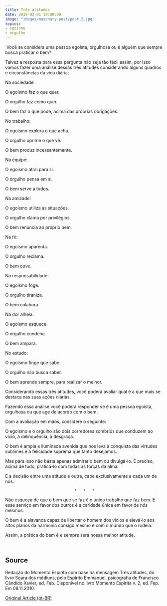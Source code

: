 ```yaml
---
title: Três atitudes
date: 2019-02-01 19:00:00
image: "images/masonary-post/post-2.jpg"
topics: 
- egoismo
- orgulho
---
```


 Você se considera uma pessoa egoísta, orgulhosa ou é alguém que sempre busca
praticar o bem?

Talvez a resposta para essa pergunta não seja tão fácil assim, por isso vamos
fazer uma análise dessas três atitudes considerando alguns quadros e
circunstâncias da vida diária:

Na sociedade:

O egoísmo faz o que quer.

O orgulho faz como quer.

O bem faz o que pode, acima das próprias obrigações.

No trabalho:

O egoísmo explora o que acha.

O orgulho oprime o que vê.

O bem produz incessantemente.

Na equipe:

O egoísmo atrai para si.

O orgulho pensa em si.

O bem serve a todos.

Na amizade:

O egoísmo utiliza as situações.

O orgulho clama por privilégios.

O bem renuncia ao próprio bem.

Na fé:

O egoísmo aparenta.

O orgulho reclama.

O bem ouve.

Na responsabilidade:

O egoísmo foge.

O orgulho tiraniza.

O bem colabora.

Na dor alheia:

O egoísmo esquece.

O orgulho condena.

O bem ampara.

No estudo:

O egoísmo finge que sabe.

O orgulho não busca saber.

O bem aprende sempre, para realizar o melhor.

Considerando essas três atitudes, você poderá avaliar qual é a que mais se
destaca nas suas ações diárias.

Fazendo essa análise você poderá responder se é uma pessoa egoísta, orgulhosa
ou que age de acordo com o bem.

Com a avaliação em mãos, considere o seguinte:

O egoísmo e o orgulho são dois corredores sombrios que conduzem ao vício, à
delinquência, à desgraça.

O bem é ampla e iluminada avenida que nos leva à conquista das virtudes
sublimes e à felicidade suprema que tanto desejamos.

Mas para isso não basta apenas admirar o bem ou divulgá-lo. É preciso, acima de
tudo, praticá-lo com todas as forças da alma.

E a decisão entre uma atitude e outra, cabe exclusivamente a cada um de nós.

                                   *   *   *

Não esqueça de que o bem que se faz é o único trabalho que faz bem. E esse
serviço em favor dos outros é a caridade única em favor de nós mesmos.

O bem é a alavanca capaz de libertar o homem dos vícios e elevá-lo aos altos
planos da harmonia consigo mesmo e com o mundo que o rodeia.

Assim, a prática do bem é e sempre será nossa melhor atitude.

 

## Source
Redação do Momento Espírita com base na mensagem Três atitudes,
do livro Seara dos médiuns, pelo Espírito Emmanuel, psicografia de Francisco
Cândido Xavier, ed. Feb.
Disponível no livro Momento Espírita v. 2, ed. Fep.
Em 08.11.2010.



[Original Article (pt-BR)](http://www.momento.com.br/pt/ler_texto.php?id=634)
